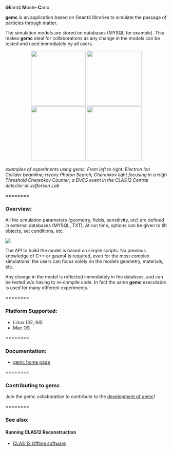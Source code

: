 <b>GE</b>ant4 <b>M</b>onte-<b>C</b>arlo


<b>gemc</b> is an application based on Geant4 libraries to simulate the 
passage of particles through matter.



The simulation models are stored on databases (MYSQL for example). This makes <b>gemc</b> ideal for collaborations as any change in the models can be tested and used immediately by all users.


<p align="center">
<img src="https://github.com/gemc/gemc.github.io/blob/master/img/eic.jpg"        height="170" width="170">
<img src="https://github.com/gemc/gemc.github.io/blob/master/img/hps.jpg"        height="170" width="170">
<img src="https://github.com/gemc/gemc.github.io/blob/master/img/htcc.jpg"       height="170" width="170">
<img src="https://github.com/gemc/gemc.github.io/blob/master/img/dvcs_event.jpg" height="170" width="170">
</p>
<i> examples of experiments using gemc. From left to right: Electron Ion Collider beamline; Heavy Photon Search; Cherenkov light focusing in a High Threshold Cherenkov Counter; a DVCS event in the CLAS12 Central detector at Jefferson Lab</i>

========


### Overview:

All the simulation parameters (geometry, fields, sensitivity, etc) are defined in external 
databases (MYSQL, TXT), At run time, options can be given to tilt objects, set conditions, etc. 

![](https://github.com/gemc/gemc.github.io/blob/master/img/gemcAbstract.png)

The API to build the model is based on simple scripts. No previous knowledge of C++ or geant4 is required, 
even for the most complex simulations:  the users can focus solely on the models geometry, materials, etc. 

Any change in the model is reflected immediately in the databses, and can be tested w/o having to re-compile code. In fact the same <b>gemc</b> executable is used for many different experiments.


========


### Platform Supported:

* Linux (32, 64)
* Mac OS


========

### Documentation:
* <a href="http://gemc.jlab.org"> gemc home page </a>

========


### Contributing to gemc
Join the gemc collaboration to contribute to the <a href="gemc.github.io">development of gemc</a>!


========




### See also:

#### Running CLAS12 Reconstruction

* <a href="http://clasweb.jlab.org/clas12offline/docs/software/html/reconstruction/introduction.html"> CLAS 12 Offline software </a>


